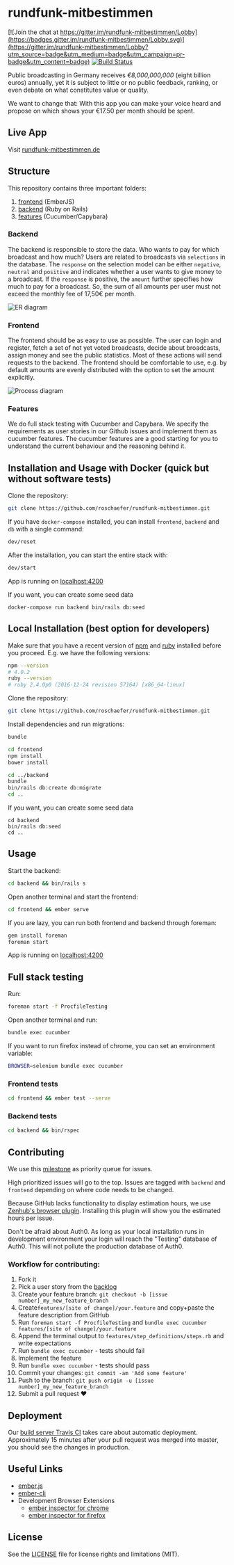 # rundfunk-mitbestimmen

[![Join the chat at https://gitter.im/rundfunk-mitbestimmen/Lobby](https://badges.gitter.im/rundfunk-mitbestimmen/Lobby.svg)](https://gitter.im/rundfunk-mitbestimmen/Lobby?utm_source=badge&utm_medium=badge&utm_campaign=pr-badge&utm_content=badge)
[![Build
Status](https://travis-ci.org/roschaefer/rundfunk-mitbestimmen.svg?branch=master)](https://travis-ci.org/roschaefer/rundfunk-mitbestimmen)

Public broadcasting in Germany receives *€8,000,000,000* (eight billion
euros) annually, yet it is subject to little or no public feedback, ranking, or
even debate on what constitutes value or quality.

We want to change that: With this app you can make your voice heard and propose
on which shows your €17.50 per month should be spent.


## Live App

Visit [rundfunk-mitbestimmen.de](http://rundfunk-mitbestimmen.de/)

## Structure

This repository contains three important folders:

1. [frontend](https://github.com/roschaefer/rundfunk-mitbestimmen/tree/master/frontend) (EmberJS)
2. [backend](https://github.com/roschaefer/rundfunk-mitbestimmen/tree/master/backend) (Ruby on Rails)
3. [features](https://github.com/roschaefer/rundfunk-mitbestimmen/tree/master/features) (Cucumber/Capybara)


### Backend

The backend is responsible to store the data. Who wants to pay for which
broadcast and how much? Users are related to broadcasts via `selections` in the
database. The `response` on the selection model can be either `negative`,
`neutral` and `positive` and indicates whether a user wants to give money to a
broadcast. If the `response` is positive, the `amount` further specifies how
much to pay for a broadcast. So, the sum of all amounts per user must not exceed
the monthly fee of 17,50€ per month.

![ER diagram](/documentation/images/er.png)

### Frontend

The frontend should be as easy to use as possible. The user can
login and register, fetch a set of not yet voted broadcasts, decide about
broadcasts, assign money and see the public statistics. Most of these
actions will send requests to the backend. The frontend should be comfortable to
use, e.g. by default amounts are evenly distributed with the option to set the
amount explicitly.

![Process diagram](/documentation/images/process.png)

### Features

We do full stack testing with Cucumber and Capybara. We specify the
requirements as user stories in our Github issues and implement them as cucumber
features. The cucumber features are a good starting for you to understand the
current behaviour and the reasoning behind it.


## Installation and Usage with Docker (quick but without software tests)

Clone the repository:
```sh
git clone https://github.com/roschaefer/rundfunk-mitbestimmen.git
```

If you have `docker-compose` installed, you can install `frontend`,
`backend` and `db` with a single command:

```sh
dev/reset
```

After the installation, you can start the entire stack with:
```sh
dev/start
```
App is running on [localhost:4200](http://localhost:4200/)

If you want, you can create some seed data
```
docker-compose run backend bin/rails db:seed
```


## Local Installation (best option for developers)

Make sure that you have a recent version of [npm](https://www.npmjs.com/) and
[ruby](https://www.ruby-lang.org/en/) installed before you proceed. E.g. we have
the following versions:

```sh
npm --version
# 4.0.2
ruby --version
# ruby 2.4.0p0 (2016-12-24 revision 57164) [x86_64-linux]
```

Clone the repository:
```sh
git clone https://github.com/roschaefer/rundfunk-mitbestimmen.git
```

Install dependencies and run migrations:
```sh
bundle

cd frontend
npm install
bower install

cd ../backend
bundle
bin/rails db:create db:migrate
cd ..
```

If you want, you can create some seed data
```
cd backend
bin/rails db:seed
cd ..
```


## Usage

Start the backend:
```sh
cd backend && bin/rails s
```

Open another terminal and start the frontend:
```sh
cd frontend && ember serve
```

If you are lazy, you can run both frontend and backend through foreman:
```sh
gem install foreman
foreman start
```

App is running on [localhost:4200](http://localhost:4200/)

## Full stack testing

Run:
```sh
foreman start -f ProcfileTesting
```

Open another terminal and run:
```sh
bundle exec cucumber
```

If you want to run firefox instead of chrome, you can set an environment
variable:
```sh
BROWSER=selenium bundle exec cucumber
```

### Frontend tests

```sh
cd frontend && ember test --serve
```

### Backend tests

```sh
cd backend && bin/rspec
```

## Contributing

We use this [milestone](https://github.com/roschaefer/rundfunk-mitbestimmen/milestone/1) as priority queue for issues.

High prioritized issues will go to the top. Issues are tagged with
`backend` and `frontend` depending on where code needs to be changed.

Because GitHub lacks functionality to display estimation hours, we use [Zenhub's browser plugin](https://www.zenhub.com/).
Installing this plugin will show you the estimated hours per issue.

Don't be afraid about Auth0. As long as your local installation runs in
development environment your login will reach the "Testing" database
of Auth0. This will not pollute the production database of Auth0.

### Workflow for contributing:

1. Fork it
2. Pick a user story from the [backlog](https://github.com/roschaefer/rundfunk-mitbestimmen/milestone/1)
3. Create your feature branch: `git checkout -b [issue number]_my_new_feature_branch`
4. Create`features/[site of change]/your.feature` and copy+paste the feature description from GitHub
5. Run `foreman start -f ProcfileTesting` and `bundle exec cucumber features/[site of change]/your.feature`
6. Append the terminal output to `features/step_definitions/steps.rb` and write expectations
7. Run `bundle exec cucumber` - tests should fail
8. Implement the feature
9. Run `bundle exec cucumber` - tests should pass
10. Commit your changes: `git commit -am 'Add some feature'`
11. Push to the branch: `git push origin -u [issue number]_my_new_feature_branch`
12. Submit a pull request :heart:

## Deployment

Our [build server Travis CI](https://travis-ci.org/roschaefer/rundfunk-mitbestimmen) takes care about automatic deployment.
Approximately 15 minutes after your pull request was merged into master, you should see the changes in production.


## Useful Links

* [ember.js](http://emberjs.com/)
* [ember-cli](http://ember-cli.com/)
* Development Browser Extensions
  * [ember inspector for chrome](https://chrome.google.com/webstore/detail/ember-inspector/bmdblncegkenkacieihfhpjfppoconhi)
  * [ember inspector for firefox](https://addons.mozilla.org/en-US/firefox/addon/ember-inspector/)


## License

See the [LICENSE](LICENSE.md) file for license rights and limitations
(MIT).
